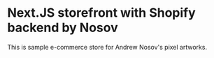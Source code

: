 # Next.JS storefront with Shopify backend by Nosov

This is sample e-commerce store for Andrew Nosov's pixel artworks.
